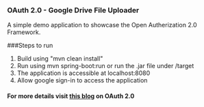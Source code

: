 ### OAuth 2.0 - Google Drive File Uploader
A simple demo application to showcase the Open Autherization 2.0 Framework.

###Steps to run
1. Build using "mvn clean install"
2. Run using mvn spring-boot:run or run the .jar file under /target
3. The application is accessible at localhost:8080
4. Allow google sign-in to access the application

#### For more details visit [this blog](https://medium.com/@m.saranki/oauth-2-0-stop-repeating-yourself-683e6c712b34) on OAuth 2.0

